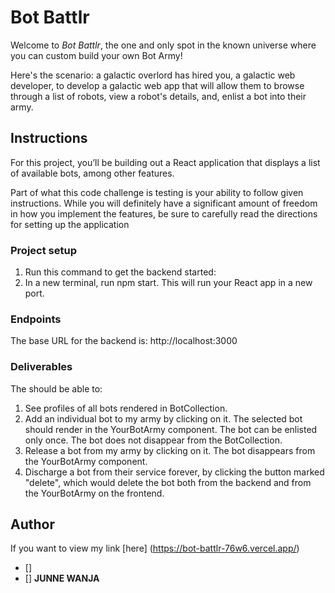# Bot Battlr

Welcome to *Bot Battlr*, the one and only spot in the known universe where you
can custom build your own Bot Army!

Here's the scenario: a galactic overlord has hired you, a galactic web developer, to develop a galactic web app that will allow them to browse through a list of robots, view a robot's details, and, enlist a bot into their army.

## Instructions

For this project, you’ll be building out a React application that displays a list of available bots, among other features.

Part of what this code challenge is testing is your ability to follow given instructions. While you will definitely have a significant amount of freedom in how you implement the features, be sure to carefully read the directions for setting up the application

### Project setup


1. Run this command to get the backend started: 
2. In a new terminal, run npm start. This will run your React app in a new port.

### Endpoints

The base URL for the backend is: http://localhost:3000

### Deliverables
The should be able to:


1. See profiles of all bots rendered in BotCollection.
2. Add an individual bot to my army by clicking on it. The selected bot should render in the YourBotArmy component. The bot can be enlisted only once. The bot does not disappear from the BotCollection.
3. Release a bot from my army by clicking on it. The bot disappears from the YourBotArmy component.
4. Discharge a bot from their service forever, by clicking the button marked "delete", which would delete the bot both from the backend and from the YourBotArmy on the frontend.


 ## Author 

  If you want to view my link [here] (https://bot-battlr-76w6.vercel.app/)
- []
- []
          **JUNNE WANJA**
 
